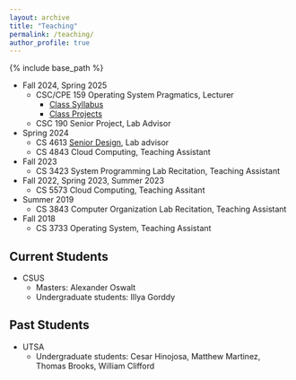 ```yaml
---
layout: archive
title: "Teaching"
permalink: /teaching/
author_profile: true
---
```


{% include base_path %}

* Fall 2024, Spring 2025
	* CSC/CPE 159 Operating System Pragmatics, Lecturer
		* [Class Syllabus](https://docs.google.com/document/d/1OYyOZoyeseAnQQzX-ALmAHFZt1ah43HU/edit?usp=sharing&ouid=110407991497263418226&rtpof=true&sd=true)
		* [Class Projects](https://drive.google.com/file/d/1u6thlczTnHqV7ajLgfDGRxd-Jdrdz8lb/view?usp=sharing)
	* CSC 190 Senior Project, Lab Advisor
* Spring 2024
	* CS 4613 [Senior Design](https://docs.google.com/document/d/1WkM3TWNvVBtJfX6Al_4_xWi224NkJsmkLir3FjT__T4/edit?usp=sharing), Lab advisor
	* CS 4843 Cloud Computing, Teaching Assistant
* Fall 2023
	* CS 3423 System Programming Lab Recitation, Teaching Assistant
* Fall 2022, Spring 2023, Summer 2023
	* CS 5573 Cloud Computing, Teaching Assitant
* Summer 2019
	* CS 3843 Computer Organization Lab Recitation, Teaching Assistant
* Fall 2018
	* CS 3733 Operating System, Teaching Assistant
	

## Current Students
* CSUS
 	-	Masters: Alexander Oswalt
 	-	Undergraduate students: Illya Gorddy

## Past Students
* UTSA
	-	Undergraduate students: Cesar Hinojosa, Matthew Martinez, Thomas Brooks, William Clifford
